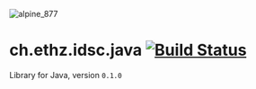 ![alpine_877](https://user-images.githubusercontent.com/4012178/116814864-1b1a1580-ab5b-11eb-97e6-1441af4ececa.png)

# ch.ethz.idsc.java <a href="https://travis-ci.com/datahaki/java"><img src="https://travis-ci.com/datahaki/java.svg?branch=master" alt="Build Status"></a>

Library for Java, version `0.1.0`
